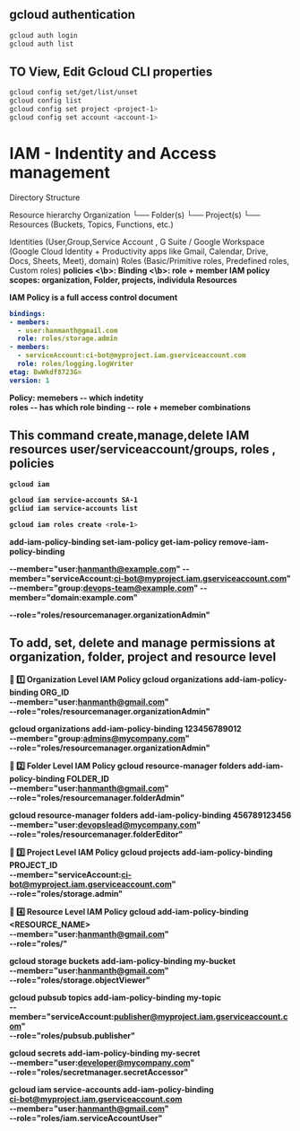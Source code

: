 ## gcloud authentication 
```bash
gcloud auth login 
gcloud auth list 
```

## TO View, Edit Gcloud CLI properties
```bash
gcloud config set/get/list/unset
gcloud config list
gcloud config set project <project-1>
gcloud config set account <account-1>
```





# IAM - Indentity and Access management 

Directory Structure

Resource hierarchy 
Organization
 └── Folder(s)
      └── Project(s)
           └── Resources (Buckets, Topics, Functions, etc.)


Identities (User,Group,Service Account , G Suite / Google Workspace (Google Cloud Identity + Productivity apps like Gmail, Calendar, Drive, Docs, Sheets, Meet), domain)
Roles (Basic/Primitive roles, Predefined roles, Custom roles)
<b> policies <\b>: 
<b>Binding <\b>: role + member
IAM policy scopes: organization, Folder, projects, individula Resources



IAM Policy is a full access control document
```yaml
bindings:
- members:
  - user:hanmanth@gmail.com
  role: roles/storage.admin
- members:
  - serviceAccount:ci-bot@myproject.iam.gserviceaccount.com
  role: roles/logging.logWriter
etag: BwWkdf8723G=
version: 1
```

Policy: 
memebers -- which indetity  
roles -- has which role 
binding -- role + memeber combinations 


## This command create,manage,delete IAM resources user/serviceaccount/groups, roles , policies
```bash
gcloud iam

gcloud iam service-accounts SA-1
gcliud iam service-accounts list

gcloud iam roles create <role-1>

```


add-iam-policy-binding 
set-iam-policy
get-iam-policy
remove-iam-policy-binding 

--member="user:hanmanth@example.com"
--member="serviceAccount:ci-bot@myproject.iam.gserviceaccount.com"
--member="group:devops-team@example.com"
--member="domain:example.com"

--role="roles/resourcemanager.organizationAdmin"




## To add, set, delete  and manage permissions at organization, folder, project and resource level
🔹 1️⃣ Organization Level IAM Policy
gcloud organizations add-iam-policy-binding ORG_ID \
  --member="user:hanmanth@gmail.com" \
  --role="roles/resourcemanager.organizationAdmin"

gcloud organizations add-iam-policy-binding 123456789012 \
  --member="group:admins@mycompany.com" \
  --role="roles/resourcemanager.organizationAdmin"


🔹 2️⃣ Folder Level IAM Policy
gcloud resource-manager folders add-iam-policy-binding FOLDER_ID \
  --member="user:hanmanth@gmail.com" \
  --role="roles/resourcemanager.folderAdmin"

gcloud resource-manager folders add-iam-policy-binding 456789123456 \
  --member="user:devopslead@mycompany.com" \
  --role="roles/resourcemanager.folderEditor"


🔹 3️⃣ Project Level IAM Policy
gcloud projects add-iam-policy-binding PROJECT_ID \
  --member="serviceAccount:ci-bot@myproject.iam.gserviceaccount.com" \
  --role="roles/storage.admin"


🔹 4️⃣ Resource Level IAM Policy
gcloud <service> <resource-type> add-iam-policy-binding <RESOURCE_NAME> \
  --member="user:hanmanth@gmail.com" \
  --role="roles/<role>"

gcloud storage buckets add-iam-policy-binding my-bucket \
  --member="user:hanmanth@gmail.com" \
  --role="roles/storage.objectViewer"

gcloud pubsub topics add-iam-policy-binding my-topic \
  --member="serviceAccount:publisher@myproject.iam.gserviceaccount.com" \
  --role="roles/pubsub.publisher"

gcloud secrets add-iam-policy-binding my-secret \
  --member="user:developer@mycompany.com" \
  --role="roles/secretmanager.secretAccessor"

gcloud iam service-accounts add-iam-policy-binding \
  ci-bot@myproject.iam.gserviceaccount.com \
  --member="user:hanmanth@gmail.com" \
  --role="roles/iam.serviceAccountUser"

